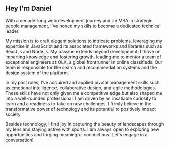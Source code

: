 ## Hey I'm Daniel

With a decade-long web development journey and an MBA in strategic people management, I've honed my skills to become a dedicated technical leader.

My mission is to craft elegant solutions to intricate problems, leveraging my expertise in JavaScript and its associated frameworks and libraries such as React.js and Node.js. My passion extends beyond development; I thrive on imparting knowledge and fostering growth, leading me to mentor a team of exceptional engineers at OLX, a global frontrunner in online classifieds. Our team is responsible for the search and recommendation systems and the design system of the platform.

In my past roles, I've acquired and applied pivotal management skills such as emotional intelligence, collaborative design, and agile methodologies. These skills have not only given me a competitive edge but also shaped me into a well-rounded professional. I am driven by an insatiable curiosity to learn and a readiness to take on new challenges. I firmly believe in the transformative power of technology and its potential to positively impact society.

Besides technology, I find joy in capturing the beauty of landscapes through my lens and staying active with sports. I am always open to exploring new opportunities and forging meaningful connections. Let's engage in a conversation!
